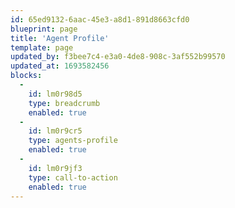 ```yaml
---
id: 65ed9132-6aac-45e3-a8d1-891d8663cfd0
blueprint: page
title: 'Agent Profile'
template: page
updated_by: f3bee7c4-e3a0-4de8-908c-3af552b99570
updated_at: 1693582456
blocks:
  -
    id: lm0r98d5
    type: breadcrumb
    enabled: true
  -
    id: lm0r9cr5
    type: agents-profile
    enabled: true
  -
    id: lm0r9jf3
    type: call-to-action
    enabled: true
---
```

